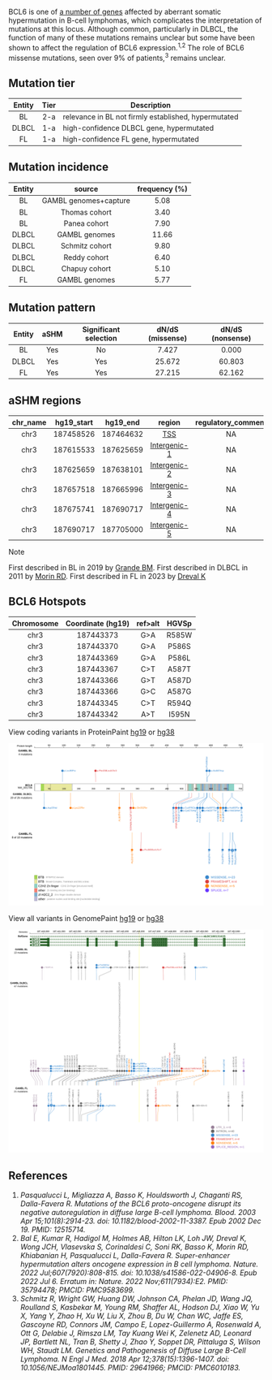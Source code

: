 
BCL6 is one of [a number of genes](https://github.com/morinlab/LLMPP/wiki/ashm) affected by aberrant somatic hypermutation in B-cell lymphomas, which complicates the interpretation of mutations at this locus. Although common, particularly in DLBCL, the function of many of these mutations remains unclear but some have been shown to affect the regulation of BCL6 expression.<sup>1,2</sup> The role of BCL6 missense mutations, seen over 9% of patients,<sup>3</sup> remains unclear. 

## Mutation tier

|Entity|Tier|Description                           |
|:------:|:----:|--------------------------------------|
|BL    |2-a   |relevance in BL not firmly established, hypermutated|
|DLBCL |1-a   |high-confidence DLBCL gene, hypermutated            |
|FL    |1-a   |high-confidence FL gene, hypermutated               |
## Mutation incidence

|Entity|source               |frequency (%)|
|:------:|:---------------------:|:-------------:|
|BL    |GAMBL genomes+capture| 5.08        |
|BL    |Thomas cohort        | 3.40        |
|BL    |Panea cohort         | 7.90        |
|DLBCL |GAMBL genomes        |11.66        |
|DLBCL |Schmitz cohort       | 9.80        |
|DLBCL |Reddy cohort         | 6.40        |
|DLBCL |Chapuy cohort        | 5.10        |
|FL    |GAMBL genomes        | 5.77        |

## Mutation pattern

|Entity|aSHM|Significant selection|dN/dS (missense)|dN/dS (nonsense)|
|:------:|:----:|:---------------------:|:----------------:|:----------------:|
|BL    |Yes |No                   | 7.427          | 0.000          |
|DLBCL |Yes |Yes                  |25.672          |60.803          |
|FL    |Yes |Yes                  |27.215          |62.162          |

## aSHM regions

|chr_name|hg19_start|hg19_end |region                                                                                              |regulatory_comment|
|:--------:|:----------:|:---------:|:----------------------------------------------------------------------------------------------------:|:------------------:|
|chr3    |187458526 |187464632|[TSS](https://genome.ucsc.edu/s/rdmorin/GAMBL%20hg19?position=chr3%3A187458526%2D187464632)         |NA                |
|chr3    |187615533 |187625659|[Intergenic-1](https://genome.ucsc.edu/s/rdmorin/GAMBL%20hg19?position=chr3%3A187615533%2D187625659)|NA                |
|chr3    |187625659 |187638101|[Intergenic-2](https://genome.ucsc.edu/s/rdmorin/GAMBL%20hg19?position=chr3%3A187625659%2D187638101)|NA                |
|chr3    |187657518 |187665996|[Intergenic-3](https://genome.ucsc.edu/s/rdmorin/GAMBL%20hg19?position=chr3%3A187657518%2D187665996)|NA                |
|chr3    |187675741 |187690717|[Intergenic-4](https://genome.ucsc.edu/s/rdmorin/GAMBL%20hg19?position=chr3%3A187675741%2D187690717)|NA                |
|chr3    |187690717 |187705000|[Intergenic-5](https://genome.ucsc.edu/s/rdmorin/GAMBL%20hg19?position=chr3%3A187690717%2D187705000)|NA                |

> [!NOTE]
> First described in BL in 2019 by [Grande BM](https://pubmed.ncbi.nlm.nih.gov/30617194). First described in DLBCL in 2011 by [Morin RD](https://pubmed.ncbi.nlm.nih.gov/21796119). First described in FL in 2023 by [Dreval K](https://pubmed.ncbi.nlm.nih.gov/37084389)


 ## BCL6 Hotspots

| Chromosome |Coordinate (hg19) | ref>alt | HGVSp | 
 | :---:| :---: | :--: | :---: |
| chr3 | 187443373 | G>A | R585W |
| chr3 | 187443370 | G>A | P586S |
| chr3 | 187443369 | G>A | P586L |
| chr3 | 187443367 | C>T | A587T |
| chr3 | 187443366 | G>T | A587D |
| chr3 | 187443366 | G>C | A587G |
| chr3 | 187443345 | C>T | R594Q |
| chr3 | 187443342 | A>T | I595N |

View coding variants in ProteinPaint [hg19](https://www.bcgsc.ca/downloads/morinlab/GAMBL/test/genes/BCL6_protein.html)  or [hg38](https://www.bcgsc.ca/downloads/morinlab/GAMBL/test/genes/BCL6_protein_hg38.html)

![image](images/proteinpaint/BCL6_NM_001706.svg)

View all variants in GenomePaint [hg19](https://www.bcgsc.ca/downloads/morinlab/GAMBL/test/genes/BCL6.html)  or [hg38](https://www.bcgsc.ca/downloads/morinlab/GAMBL/test/genes/BCL6_hg38.html)

![image](images/proteinpaint/BCL6.svg)

## References

1. *Pasqualucci L, Migliazza A, Basso K, Houldsworth J, Chaganti RS, Dalla-Favera R. Mutations of the BCL6 proto-oncogene disrupt its negative autoregulation in diffuse large B-cell lymphoma. Blood. 2003 Apr 15;101(8):2914-23. doi: 10.1182/blood-2002-11-3387. Epub 2002 Dec 19. PMID: 12515714.*
2. *Bal E, Kumar R, Hadigol M, Holmes AB, Hilton LK, Loh JW, Dreval K, Wong JCH, Vlasevska S, Corinaldesi C, Soni RK, Basso K, Morin RD, Khiabanian H, Pasqualucci L, Dalla-Favera R. Super-enhancer hypermutation alters oncogene expression in B cell lymphoma. Nature. 2022 Jul;607(7920):808-815. doi: 10.1038/s41586-022-04906-8. Epub 2022 Jul 6. Erratum in: Nature. 2022 Nov;611(7934):E2. PMID: 35794478; PMCID: PMC9583699.*
3. *Schmitz R, Wright GW, Huang DW, Johnson CA, Phelan JD, Wang JQ, Roulland S, Kasbekar M, Young RM, Shaffer AL, Hodson DJ, Xiao W, Yu X, Yang Y, Zhao H, Xu W, Liu X, Zhou B, Du W, Chan WC, Jaffe ES, Gascoyne RD, Connors JM, Campo E, Lopez-Guillermo A, Rosenwald A, Ott G, Delabie J, Rimsza LM, Tay Kuang Wei K, Zelenetz AD, Leonard JP, Bartlett NL, Tran B, Shetty J, Zhao Y, Soppet DR, Pittaluga S, Wilson WH, Staudt LM. Genetics and Pathogenesis of Diffuse Large B-Cell Lymphoma. N Engl J Med. 2018 Apr 12;378(15):1396-1407. doi: 10.1056/NEJMoa1801445. PMID: 29641966; PMCID: PMC6010183.*
